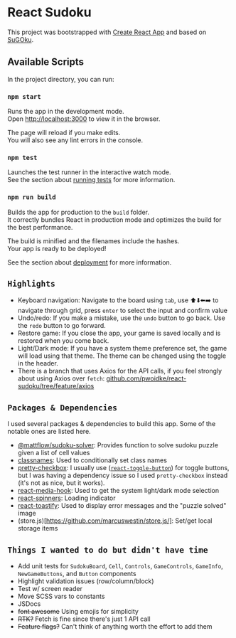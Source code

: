 # React Sudoku

This project was bootstrapped with [Create React App](https://github.com/facebook/create-react-app) and based on [SuGOku](https://sugoku.herokuapp.com/).

## Available Scripts

In the project directory, you can run:

### `npm start`

Runs the app in the development mode.\
Open [http://localhost:3000](http://localhost:3000) to view it in the browser.

The page will reload if you make edits.\
You will also see any lint errors in the console.

### `npm test`

Launches the test runner in the interactive watch mode.\
See the section about [running tests](https://facebook.github.io/create-react-app/docs/running-tests) for more information.

### `npm run build`

Builds the app for production to the `build` folder.\
It correctly bundles React in production mode and optimizes the build for the best performance.

The build is minified and the filenames include the hashes.\
Your app is ready to be deployed!

See the section about [deployment](https://facebook.github.io/create-react-app/docs/deployment) for more information.

## `Highlights`

- Keyboard navigation: Navigate to the board using `tab`, use ⬆️⬇️⬅️➡️ to navigate through grid, press `enter` to select the input and confirm value
- Undo/redo: If you make a mistake, use the `undo` button to go back. Use the `redo` button to go forward.
- Restore game: If you close the app, your game is saved locally and is restored when you come back.
- Light/Dark mode: If you have a system theme preference set, the game will load using that theme. The theme can be changed using the toggle in the header.
- There is a branch that uses Axios for the API calls, if you feel strongly about using Axios over `fetch`: [github.com/pwoidke/react-sudoku/tree/feature/axios](https://github.com/pwoidke/react-sudoku/tree/feature/axios)

## `Packages & Dependencies`

I used several packages & dependencies to build this app. Some of the notable ones are listed here.

- [@mattflow/sudoku-solver](https://github.com/mattflow/sudoku-solver): Provides function to solve sudoku puzzle given a list of cell values
- [classnames](https://github.com/JedWatson/classnames): Used to conditionally set class names
- [pretty-checkbox](https://github.com/lokesh-coder/pretty-checkbox): I usually use ([`react-toggle-button`](https://gdowens.github.io/react-toggle-button/)) for toggle buttons, but I was having a dependency issue so I used `pretty-checkbox` instead (it's not as nice, but it works).
- [react-media-hook](https://github.com/lessmess-dev/react-media-hook): Used to get the system light/dark mode selection
- [react-spinners](https://www.davidhu.io/react-spinners/): Loading indicator
- [react-toastify](https://fkhadra.github.io/react-toastify/): Used to display error messages and the "puzzle solved" image
- (store.js)[https://github.com/marcuswestin/store.js/]: Set/get local storage items

## `Things I wanted to do but didn't have time`

- Add unit tests for `SudokuBoard`, `Cell`, `Controls`, `GameControls`, `GameInfo`, `NewGameButtons`, and `Button` components
- Highlight validation issues (row/column/block)
- Test w/ screen reader
- Move SCSS vars to constants
- JSDocs
- ~~font awesome~~ Using emojis for simplicity
- ~~RTK?~~ Fetch is fine since there's just 1 API call
- ~~Feature flags?~~ Can't think of anything worth the effort to add them
